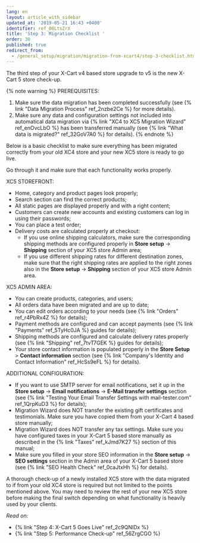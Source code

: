 ```yaml
---
lang: en
layout: article_with_sidebar
updated_at: '2019-05-21 16:43 +0400'
identifier: ref_00LtsZrX
title: 'Step 3: Migration Checklist '
order: 30
published: true
redirect_from:
  - /general_setup/migration/migration-from-xcart4/step-3-checklist.html
---
```

The third step of your X-Cart v4 based store upgrade to v5 is the new X-Cart 5 store check-up.

{% note warning %}
PREREQUISITES:
1. Make sure the data migration has been completed successfully (see {% link "Data Migration Process" ref_2nzbe2Ce %} for more details).
2. Make sure any data and configuration settings not included into automatical data migration via {% link "XC4 to XC5 Migration Wizard" ref_enOvcLbO %} has been transferred manually (see {% link "What data is migrated?" ref_32GoV7A0 %} for details).
{% endnote %}

Below is a basic checklist to make sure everything has been migrated correctly from your old XC4 store and your new XC5 store is ready to go live. 

Go through it and make sure that each functionality works properly.

XC5 STOREFRONT:
- Home, category and product pages look properly;
- Search section can find the correct products;
- All static pages are displayed properly and with a right content;
- Customers can create new accounts and existing customers can log in using their passwords;
- You can place a test order;
- Delivery costs are calculated properly at checkout:
	- If you use online shipping calculators, make sure the corresponding shipping methods are configured properly in **Store setup** -> **Shipping** section of your XC5 store Admin area; 
	- If you use different shipping rates for different destination zones, make sure that the right shipping rates are applied to the right zones also in the **Store setup** -> **Shipping** section of your XC5 store Admin area.

XC5 ADMIN AREA:
- You can create products, categories, and users;
- All orders data have been migrated and are up to date;
- You can edit orders according to your needs (see {% link "Orders" ref_r4PbRx4Z %} for details);
- Payment methods are configured and can accept payments (see {% link "Payments" ref_5TyHc0JA %} guides for details);
- Shipping methods are configured and calculate delivery rates properly (see {% link "Shipping" ref_7tvT7GEK %} guides for details);
- Your store contact information is populated properly in the **Store Setup** > **Contact information** section (see {% link "Company's Identity and Contact Information" ref_HcSs9eFL %} for details).


ADDITIONAL CONFIGURATION:
- If you want to use SMTP server for email notifications, set it up in the **Store setup** -> **Email notifications** -> **E-Mail transfer settings** section (see {% link "Testing Your Email Transfer Settings with mail-tester.com" ref_1QrpKuD3 %} for details);
- Migration Wizard does NOT transfer the existing gift certificates and testimonials. Make sure you have copied them from your X-Cart 4 based store manually;
- Migration Wizard does NOT transfer any tax settings. Make sure you have configured taxes in your X-Cart 5 based store manually as described in the {% link "Taxes" ref_kJmd7K27 %} section of this manual;
- Make sure you filled in your store SEO information in the **Store setup** -> **SEO settings** section in the Admin area of your X-Cart 5 based store (see {% link "SEO Health Check" ref_0caJtxHh %} for details).

A thorough check-up of a newly installed XC5 store with the data migrated to if from your old XC4 store is required but not limited to the points mentioned above. You may need to review the rest of your new XC5 store before making the final switch depending on what functionality is heavily used by your clients.

_Read on:_
*   {% link "Step 4: X-Cart 5 Goes Live" ref_2c9QNlDx %}
*   {% link "Step 5: Performance Check-up" ref_56ZrgCGO %}
